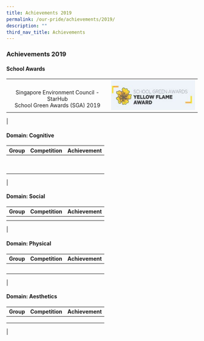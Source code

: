 ```yaml
---
title: Achievements 2019
permalink: /our-pride/achievements/2019/
description: ""
third_nav_title: Achievements
---
```

### **Achievements 2019**
#### **School Awards**

|  |  |
|:---:|:---:|
| <br>Singapore Environment Council - StarHub<br>School Green Awards (SGA) 2019 | ![](/images/2019schaward.png) |
|

#### **Domain: Cognitive**

| Group | Competition | Achievement |
|:---:|:---:|:---:|
|  |  |  | 
|  |  |  | 
|  |  |  | 
|  |  |  | 
|  |  |  | 
|  |  |  | 
|  |  |  | 
|  |  |  | 
|  |  |  | 
|

#### **Domain: Social**

| Group | Competition | Achievement |
|:---:|:---:|:---:|
|  |  |  | 
|  |  |  | 
|

#### **Domain: Physical**

| Group | Competition | Achievement |
|:---:|:---:|:---:|
|  |  |  | 
|  |  |  | 
|  |  |  | 
|  |  |  | 
|  |  |  | 
|

#### **Domain: Aesthetics**

| Group | Competition | Achievement |
|:---:|:---:|:---:|
|  |  |  |
|  |  |  | 
|  |  |  | 
|